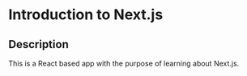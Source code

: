 # Introduction to Next.js

## Description

This is a React based app with the purpose of learning about Next.js.
